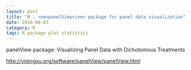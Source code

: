 ```yaml
---
layout: post
title: "R - <em>panelView</em> package for panel data visualization"
date: 2018-06-03
category: R
tags: R package plot statistics
---
```



</em>panelView</em> package: Visualizing Panel Data with Dichotomous Treatments

http://yiqingxu.org/software/panelView/panelView.html



